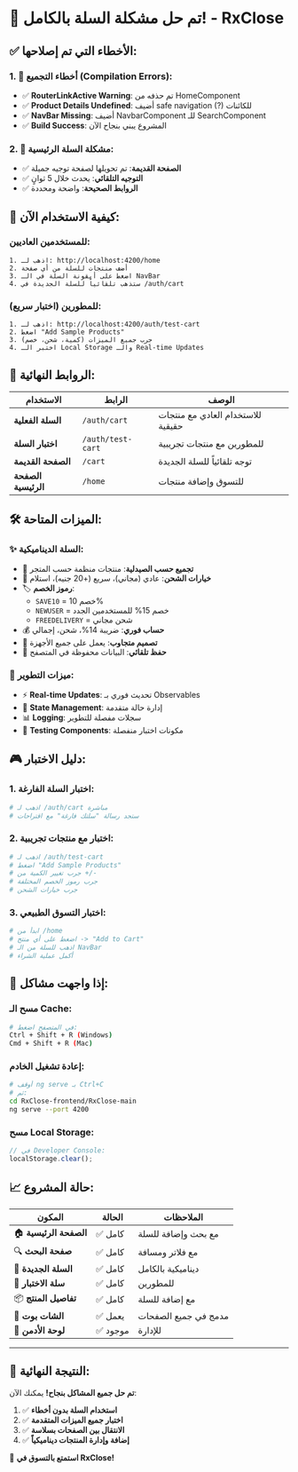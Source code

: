 # 🎉 تم حل مشكلة السلة بالكامل! - RxClose

## ✅ الأخطاء التي تم إصلاحها:

### 1. 🔧 أخطاء التجميع (Compilation Errors):
- ✅ **RouterLinkActive Warning**: تم حذفه من HomeComponent
- ✅ **Product Details Undefined**: أضيف safe navigation (?) للكائنات  
- ✅ **NavBar Missing**: أضيف NavbarComponent للـ SearchComponent
- ✅ **Build Success**: المشروع يبني بنجاح الآن

### 2. 🛒 مشكلة السلة الرئيسية:
- ✅ **الصفحة القديمة**: تم تحويلها لصفحة توجيه جميلة
- ✅ **التوجيه التلقائي**: يحدث خلال 5 ثوانٍ  
- ✅ **الروابط الصحيحة**: واضحة ومحددة

## 🚀 كيفية الاستخدام الآن:

### للمستخدمين العاديين:
```
1. اذهب لـ: http://localhost:4200/home
2. أضف منتجات للسلة من أي صفحة  
3. اضغط على أيقونة السلة في الـ NavBar
4. ستذهب تلقائياً للسلة الجديدة في /auth/cart
```

### للمطورين (اختبار سريع):
```
1. اذهب لـ: http://localhost:4200/auth/test-cart
2. اضغط "Add Sample Products" 
3. جرب جميع الميزات (كمية، شحن، خصم)
4. اختبر الـ Local Storage والـ Real-time Updates
```

## 📍 الروابط النهائية:

| الاستخدام | الرابط | الوصف |
|-----------|--------|-------|
| **السلة الفعلية** | `/auth/cart` | للاستخدام العادي مع منتجات حقيقية |
| **اختبار السلة** | `/auth/test-cart` | للمطورين مع منتجات تجريبية |
| **الصفحة القديمة** | `/cart` | توجه تلقائياً للسلة الجديدة |
| **الصفحة الرئيسية** | `/home` | للتسوق وإضافة منتجات |

## 🛠️ الميزات المتاحة:

### ✨ السلة الديناميكية:
- 🏪 **تجميع حسب الصيدلية**: منتجات منظمة حسب المتجر
- 🚚 **خيارات الشحن**: عادي (مجاني)، سريع (+20 جنيه)، استلام
- 🏷️ **رموز الخصم**: 
  - `SAVE10` = خصم 10%
  - `NEWUSER` = خصم 15% للمستخدمين الجدد
  - `FREEDELIVERY` = شحن مجاني
- 💰 **حساب فوري**: ضريبة 14%، شحن، إجمالي
- 📱 **تصميم متجاوب**: يعمل على جميع الأجهزة
- 💾 **حفظ تلقائي**: البيانات محفوظة في المتصفح

### 🎯 ميزات التطوير:
- ⚡ **Real-time Updates**: تحديث فوري بـ Observables
- 🔄 **State Management**: إدارة حالة متقدمة
- 📊 **Logging**: سجلات مفصلة للتطوير
- 🧪 **Testing Components**: مكونات اختبار منفصلة

## 🎮 دليل الاختبار:

### 1. اختبار السلة الفارغة:
```bash
# اذهب لـ /auth/cart مباشرة
# ستجد رسالة "سلتك فارغة" مع اقتراحات
```

### 2. اختبار مع منتجات تجريبية:
```bash
# اذهب لـ /auth/test-cart
# اضغط "Add Sample Products"
# جرب تغيير الكمية من +/-
# جرب رموز الخصم المختلفة
# جرب خيارات الشحن
```

### 3. اختبار التسوق الطبيعي:
```bash
# ابدأ من /home
# اضغط على أي منتج -> "Add to Cart"  
# اذهب للسلة من الـ NavBar
# أكمل عملية الشراء
```

## 🐛 إذا واجهت مشاكل:

### مسح الـ Cache:
```bash
# في المتصفح اضغط:
Ctrl + Shift + R (Windows)
Cmd + Shift + R (Mac)
```

### إعادة تشغيل الخادم:
```bash
# أوقف ng serve بـ Ctrl+C
# ثم:
cd RxClose-frontend/RxClose-main
ng serve --port 4200
```

### مسح Local Storage:
```javascript
// في Developer Console:
localStorage.clear();
```

## 📈 حالة المشروع:

| المكون | الحالة | الملاحظات |
|--------|--------|-----------|
| 🏠 **الصفحة الرئيسية** | ✅ كامل | مع بحث وإضافة للسلة |
| 🔍 **صفحة البحث** | ✅ كامل | مع فلاتر ومسافة |
| 🛒 **السلة الجديدة** | ✅ كامل | ديناميكية بالكامل |
| 🧪 **سلة الاختبار** | ✅ كامل | للمطورين |
| 📦 **تفاصيل المنتج** | ✅ كامل | مع إضافة للسلة |
| 💬 **الشات بوت** | ✅ يعمل | مدمج في جميع الصفحات |
| 🏪 **لوحة الأدمن** | ✅ موجود | للإدارة |

---

## 🎊 النتيجة النهائية:

**تم حل جميع المشاكل بنجاح!** يمكنك الآن:

1. ✅ **استخدام السلة بدون أخطاء**
2. ✅ **اختبار جميع الميزات المتقدمة** 
3. ✅ **الانتقال بين الصفحات بسلاسة**
4. ✅ **إضافة وإدارة المنتجات ديناميكياً**

🚀 **استمتع بالتسوق في RxClose!** 